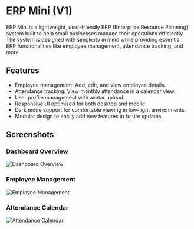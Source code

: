 # ERP Mini (V1)

ERP Mini is a lightweight, user-friendly ERP (Enterprise Resource Planning) system built to help small businesses manage their operations efficiently. The system is designed with simplicity in mind while providing essential ERP functionalities like employee management, attendance tracking, and more.

## Features

- Employee management: Add, edit, and view employee details.
- Attendance tracking: View monthly attendance in a calendar view.
- User profile management with avatar upload.
- Responsive UI optimized for both desktop and mobile.
- Dark mode support for comfortable viewing in low-light environments.
- Modular design to easily add new features in future updates.

## Screenshots

### Dashboard Overview
![Dashboard Overview](https://i.postimg.cc/dVy7Ct7H/Screenshot-2025-09-28-004524.png)

### Employee Management
![Employee Management](https://i.postimg.cc/LsknyC3b/Screenshot-2025-09-28-004536.png)

### Attendance Calendar
![Attendance Calendar](https://i.postimg.cc/V6Y52q7S/Screenshot-2025-09-28-004551.png)
